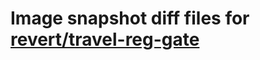 # Image snapshot diff files for [revert/travel-reg-gate](https://github.com/brightsitesconsulting/indy-pwamp/pull/2404)
